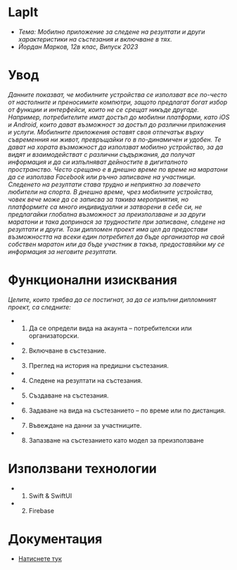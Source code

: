 # LapIt
* *Тема: Мобилно приложение за следене на резултати и други характеристики на състезания и включване в тях.*
* *Йордан Марков, 12в клас, Випуск 2023*

# Увод
*Данните показват, че мобилните устройства се използват все по-често от настолните и преносимите компютри, защото предлагат богат избор от функции и интерфейси, които не се срещат никъде другаде. Например, потребителите имат достъп до мобилни платформи, като iOS и Android, които дават възможност за достъп до различни приложения и услуги.
Мобилните приложения оставят своя отпечатък върху съвременния ни живот, превръщайки го в по-динамичен и удобен. Те дават на хората възможност да използват мобилно устройство, за да видят и взаимодействат с различни съдържания, да получат информация и да си изпълняват дейностите в дигиталното пространство. 
Често срещано е в днешно време по време на маратони да се използва Facebook или ръчно записване на участници. Следенето на резултати става трудно и неприятно за повечето любители на спорта. В днешно време, чрез мобилните устройства, човек вече може да се записва за такива мероприятия, но платформите са много индивидуални и затворени в себе си, не предлагайки глобална възможност за преизползване и за други маратони и така допринася за трудностите при записване, следене на резултати и други. 
Този дипломен проект има цел да предостави възможността на всеки един потребител да бъде организатор на свой собствен маратон или да бъде участник в такъв, предоставяйки му се информация за неговите резултати.*

# Функционални изисквания

*Целите, които трябва да се постигнат, за да се изпълни дипломният проект, са следните:*
* 1. Да се определи вида на акаунта – потребителски или организаторски.
* 2. Включване в състезание.
* 3. Преглед на история на предишни състезания.
* 4. Следене на резултати на състезания.
* 5. Създаване на състезания.
* 6. Задаване на вида на състезанието – по време или по дистанция.
* 7. Въвеждане на данни за участниците.
* 8. Запазване на състезанието като модел за преизползване

# Използвани технологии
* 1. Swift & SwiftUI
* 2. Firebase

# Документация
* [Натиснете тук](https://github.com/YordanMarkov/LapIt/blob/main/Documentation_LapIt.pdf)
